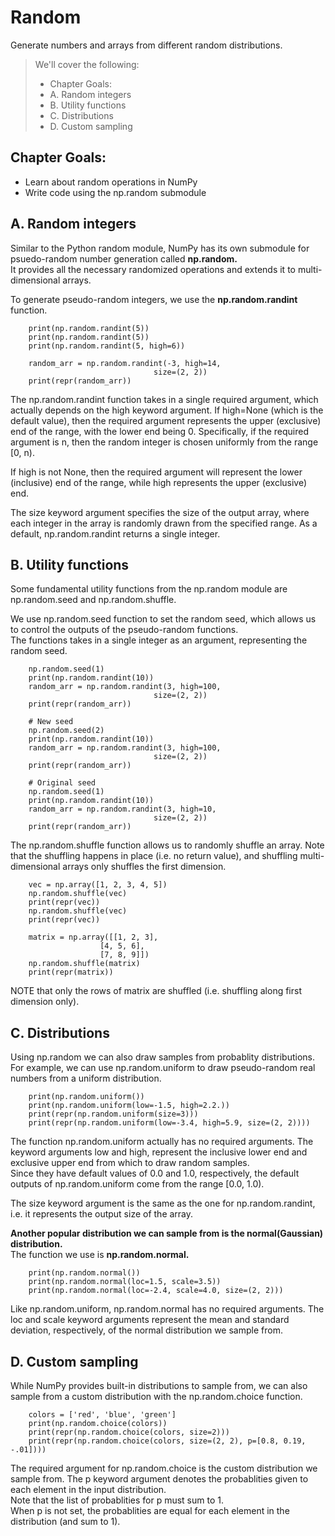 # Random

Generate numbers and arrays from different random distributions.

> We'll cover the following:
>
> - Chapter Goals:
> - A. Random integers
> - B. Utility functions
> - C. Distributions
> - D. Custom sampling

## Chapter Goals:

- Learn about random operations in NumPy
- Write code using the np.random submodule

## A. Random integers

Similar to the Python random module, NumPy has its own submodule for psuedo-random number generation called **np.random.**  
 It provides all the necessary randomized operations and extends it to multi-dimensional arrays.

To generate pseudo-random integers, we use the **np.random.randint** function.

        print(np.random.randint(5))
        print(np.random.randint(5))
        print(np.random.randint(5, high=6))

        random_arr = np.random.randint(-3, high=14,
                                    size=(2, 2))
        print(repr(random_arr))

The np.random.randint function takes in a single required argument, which actually depends on the high keyword argument. If high=None (which is the default value), then the required argument represents the upper (exclusive) end of the range, with the lower end being 0. Specifically, if the required argument is n, then the random integer is chosen uniformly from the range [0, n).

If high is not None, then the required argument will represent the lower (inclusive) end of the range, while high represents the upper (exclusive) end.

The size keyword argument specifies the size of the output array, where each integer in the array is randomly drawn from the specified range. As a default, np.random.randint returns a single integer.

## B. Utility functions

Some fundamental utility functions from the np.random module are np.random.seed and np.random.shuffle.

We use np.random.seed function to set the random seed, which allows us to control the outputs of the pseudo-random functions.  
 The functions takes in a single integer as an argument, representing the random seed.

        np.random.seed(1)
        print(np.random.randint(10))
        random_arr = np.random.randint(3, high=100,
                                    size=(2, 2))
        print(repr(random_arr))

        # New seed
        np.random.seed(2)
        print(np.random.randint(10))
        random_arr = np.random.randint(3, high=100,
                                    size=(2, 2))
        print(repr(random_arr))

        # Original seed
        np.random.seed(1)
        print(np.random.randint(10))
        random_arr = np.random.randint(3, high=10,
                                    size=(2, 2))
        print(repr(random_arr))

The np.random.shuffle function allows us to randomly shuffle an array. Note that the shuffling happens in place (i.e. no return value), and shuffling multi-dimensional arrays only shuffles the first dimension.

        vec = np.array([1, 2, 3, 4, 5])
        np.random.shuffle(vec)
        print(repr(vec))
        np.random.shuffle(vec)
        print(repr(vec))

        matrix = np.array([[1, 2, 3],
                        [4, 5, 6],
                        [7, 8, 9]])
        np.random.shuffle(matrix)
        print(repr(matrix))

NOTE that only the rows of matrix are shuffled (i.e. shuffling along first dimension only).

## C. Distributions

Using np.random we can also draw samples from probablity distributions.  
 For example, we can use np.random.uniform to draw pseudo-random real numbers from a uniform distribution.

        print(np.random.uniform())
        print(np.random.uniform(low=-1.5, high=2.2.))
        print(repr(np.random.uniform(size=3)))
        print(repr(np.random.uniform(low=-3.4, high=5.9, size=(2, 2))))

The function np.random.uniform actually has no required arguments. The keyword arguments low and high, represent the inclusive lower end and exclusive upper end from which to draw random samples.  
 Since they have default values of 0.0 and 1.0, respectively, the default outputs of np.random.uniform come from the range [0.0, 1.0).

The size keyword argument is the same as the one for np.random.randint, i.e. it represents the output size of the array.

**Another popular distribution we can sample from is the normal(Gaussian) distribution.**  
 The function we use is **np.random.normal.**

        print(np.random.normal())
        print(np.random.normal(loc=1.5, scale=3.5))
        print(np.random.normal(loc=-2.4, scale=4.0, size=(2, 2)))

Like np.random.uniform, np.random.normal has no required arguments. The loc and scale keyword arguments represent the mean and standard deviation, respectively, of the normal distribution we sample from.

## D. Custom sampling

While NumPy provides built-in distributions to sample from, we can also sample from a custom distribution with the np.random.choice function.

        colors = ['red', 'blue', 'green']
        print(np.random.choice(colors))
        print(repr(np.random.choice(colors, size=2)))
        print(repr(np.random.choice(colors, size=(2, 2), p=[0.8, 0.19, -.01])))

The required argument for np.random.choice is the custom distribution we sample from. The p keyword argument denotes the probablities given to each element in the input distribution.  
 Note that the list of probablities for p must sum to 1.  
 When p is not set, the probablities are equal for each element in the distribution (and sum to 1).
